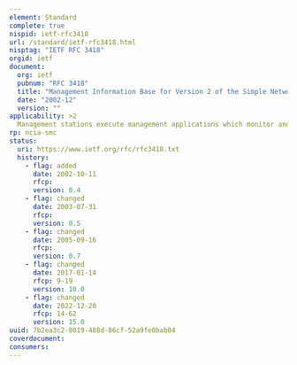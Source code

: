 ```yaml
---
element: Standard
complete: true
nispid: ietf-rfc3418
url: /standard/ietf-rfc3418.html
nisptag: "IETF RFC 3418"
orgid: ietf
document:
  org: ietf
  pubnum: "RFC 3418"
  title: "Management Information Base for Version 2 of the Simple Network Management Protocol"
  date: "2002-12"
  version: ""
applicability: >2
  Management stations execute management applications which monitor and control managed elements. Managed elements are devices such as hosts, routers, terminal servers, etc., which are monitored and controlled via access to their management information. Management information is viewed as a collection of managed objects, residing in a virtual information store, termed the Management Information Base (MIB). Collections of related objects are defined in MIB modules. These modules are written using a subset of OSI's Abstract Syntax Notation One (ASN.1), termed the Structure of Management Information (SMI). The management protocol, SNMPv2, provides for the exchange of messages which convey management information between the agents and the management stations. It is the purpose of this document to define managed objects which describe the behavior of a SNMPv2 entity.
rp: ncia-smc
status:
  uri: https://www.ietf.org/rfc/rfc3418.txt
  history: 
    - flag: added
      date: 2002-10-11
      rfcp: 
      version: 0.4
    - flag: changed
      date: 2003-07-31
      rfcp: 
      version: 0.5
    - flag: changed
      date: 2005-09-16
      rfcp: 
      version: 0.7
    - flag: changed
      date: 2017-01-14
      rfcp: 9-19
      version: 10.0
    - flag: changed
      date: 2022-12-20
      rfcp: 14-62
      version: 15.0
uuid: 7b2ea3c2-8019-488d-86cf-52a9fe0bab84
coverdocument:
consumers:
---
```

